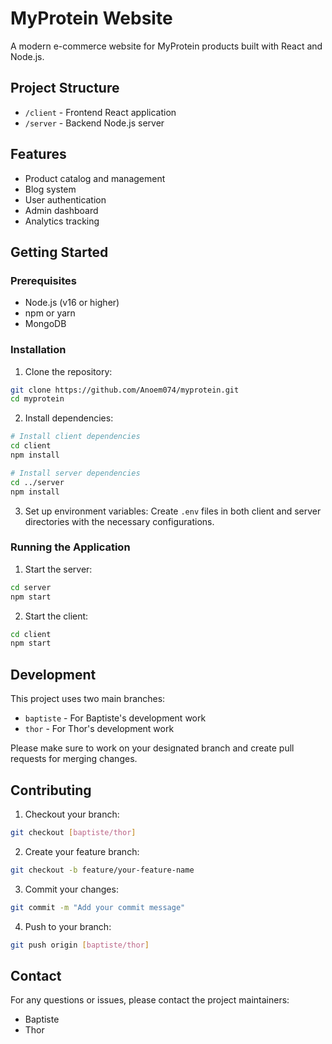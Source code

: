 # MyProtein Website

A modern e-commerce website for MyProtein products built with React and Node.js.

## Project Structure

- `/client` - Frontend React application
- `/server` - Backend Node.js server

## Features

- Product catalog and management
- Blog system
- User authentication
- Admin dashboard
- Analytics tracking

## Getting Started

### Prerequisites

- Node.js (v16 or higher)
- npm or yarn
- MongoDB

### Installation

1. Clone the repository:
```bash
git clone https://github.com/Anoem074/myprotein.git
cd myprotein
```

2. Install dependencies:
```bash
# Install client dependencies
cd client
npm install

# Install server dependencies
cd ../server
npm install
```

3. Set up environment variables:
Create `.env` files in both client and server directories with the necessary configurations.

### Running the Application

1. Start the server:
```bash
cd server
npm start
```

2. Start the client:
```bash
cd client
npm start
```

## Development

This project uses two main branches:
- `baptiste` - For Baptiste's development work
- `thor` - For Thor's development work

Please make sure to work on your designated branch and create pull requests for merging changes.

## Contributing

1. Checkout your branch:
```bash
git checkout [baptiste/thor]
```

2. Create your feature branch:
```bash
git checkout -b feature/your-feature-name
```

3. Commit your changes:
```bash
git commit -m "Add your commit message"
```

4. Push to your branch:
```bash
git push origin [baptiste/thor]
```

## Contact

For any questions or issues, please contact the project maintainers:
- Baptiste
- Thor
